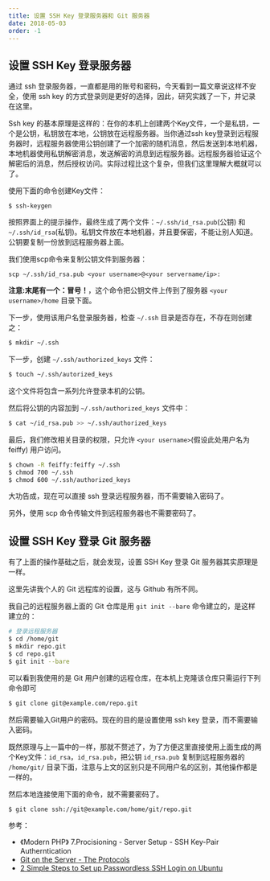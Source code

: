 ```yaml
---
title: 设置 SSH Key 登录服务器和 Git 服务器
date: 2018-05-03
order: -1
---
```


## 设置 SSH Key 登录服务器

通过 ssh 登录服务器，一直都是用的账号和密码，今天看到一篇文章说这样不安全，使用 ssh key 的方式登录则是更好的选择，因此，研究实践了一下，并记录在这里。

Ssh key 的基本原理是这样的：在你的本机上创建两个Key文件，一个是私钥，一个是公钥，私钥放在本地，公钥放在远程服务器。当你通过ssh key登录到远程服务器时，远程服务器使用公钥创建了一个加密的随机消息，然后发送到本地机器，本地机器使用私钥解密消息，发送解密的消息到远程服务器。远程服务器验证这个解密后的消息，然后授权访问。实际过程比这个复杂，但我们这里理解大概就可以了。

使用下面的命令创建Key文件：
``` shell
$ ssh-keygen
```
按照界面上的提示操作，最终生成了两个文件：`~/.ssh/id_rsa.pub`(公钥) 和 `~/.ssh/id_rsa`(私钥)。私钥文件放在本地机器，并且要保密，不能让别人知道。公钥要复制一份放到远程服务器上面。

我们使用scp命令来复制公钥文件到服务器：

``` shell
scp ~/.ssh/id_rsa.pub <your username>@<your servername/ip>:
```

**注意:末尾有一个：冒号！**，这个命令把公钥文件上传到了服务器 `<your username>/home` 目录下面。

下一步，使用该用户名登录服务器，检查 `~/.ssh` 目录是否存在，不存在则创建之：

``` bash
$ mkdir ~/.ssh
```
 
下一步，创建 `~/.ssh/authorized_keys` 文件：

``` bash
$ touch ~/.ssh/autorized_keys
```

这个文件将包含一系列允许登录本机的公钥。

然后将公钥的内容加到 `~/.ssh/authorized_keys` 文件中：

``` bash
$ cat ~/id_rsa.pub >> ~/.ssh/authorized_keys
```

最后，我们修改相关目录的权限，只允许 `<your username>`(假设此处用户名为 feiffy) 用户访问。

``` bash
$ chown -R feiffy:feiffy ~/.ssh
$ chmod 700 ~/.ssh
$ chmod 600 ~/.ssh/authorized_keys
```

大功告成，现在可以直接 ssh 登录远程服务器，而不需要输入密码了。

另外，使用 scp 命令传输文件到远程服务器也不需要密码了。

## 设置 SSH Key 登录 Git 服务器

有了上面的操作基础之后，就会发现，设置 SSH Key 登录 Git 服务器其实原理是一样。

这里先讲我个人的 Git 远程库的设置，这与 Github 有所不同。

我自己的远程服务器上面的 Git 仓库是用 `git init --bare` 命令建立的，是这样建立的：

``` bash
# 登录远程服务器
$ cd /home/git
$ mkdir repo.git
$ cd repo.git
$ git init --bare
```

可以看到我使用的是 Git 用户创建的远程仓库，在本机上克隆该仓库只需运行下列命令即可

``` bash
$ git clone git@example.com/repo.git
```

然后需要输入Git用户的密码。现在的目的是设置使用 ssh key 登录，而不需要输入密码。

既然原理与上一篇中的一样，那就不赘述了，为了方便这里直接使用上面生成的两个Key文件：`id_rsa`，`id_rsa.pub`，把公钥 `id_rsa.pub` 复制到远程服务器的 `/home/git/` 目录下面，注意与上文的区别只是不同用户名的区别，其他操作都是一样的。

然后本地连接使用下面的命令，就不需要密码了。

``` bash
$ git clone ssh://git@example.com/home/git/repo.git
```

参考：

- 《Modern PHP》 7.Procisioning - Server Setup - SSH Key-Pair Autherntication
- [Git on the Server - The Protocols](https://git-scm.com/book/en/v2/Git-on-the-Server-The-Protocols) 
- [ 2 Simple Steps to Set up Passwordless SSH Login on Ubuntu](https://www.linuxbabe.com/linux-server/setup-passwordless-ssh-login)